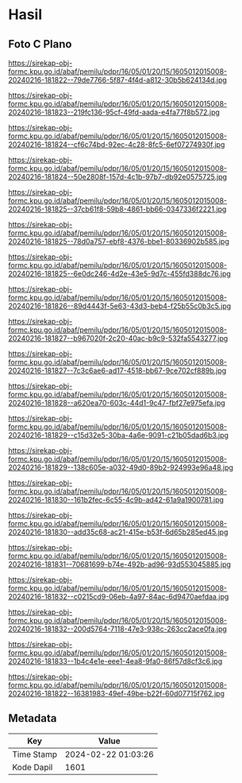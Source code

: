 # Hasil

## Foto C Plano

https://sirekap-obj-formc.kpu.go.id/abaf/pemilu/pdpr/16/05/01/20/15/1605012015008-20240216-181822--79de7766-5f87-4f4d-a812-30b5b624134d.jpg

https://sirekap-obj-formc.kpu.go.id/abaf/pemilu/pdpr/16/05/01/20/15/1605012015008-20240216-181823--219fc136-95cf-49fd-aada-e4fa77f8b572.jpg

https://sirekap-obj-formc.kpu.go.id/abaf/pemilu/pdpr/16/05/01/20/15/1605012015008-20240216-181824--cf6c74bd-92ec-4c28-8fc5-6ef07274930f.jpg

https://sirekap-obj-formc.kpu.go.id/abaf/pemilu/pdpr/16/05/01/20/15/1605012015008-20240216-181824--50e2808f-157d-4c1b-97b7-db92e0575725.jpg

https://sirekap-obj-formc.kpu.go.id/abaf/pemilu/pdpr/16/05/01/20/15/1605012015008-20240216-181825--37cb61f8-59b8-4861-bb66-0347336f2221.jpg

https://sirekap-obj-formc.kpu.go.id/abaf/pemilu/pdpr/16/05/01/20/15/1605012015008-20240216-181825--78d0a757-ebf8-4376-bbe1-80336902b585.jpg

https://sirekap-obj-formc.kpu.go.id/abaf/pemilu/pdpr/16/05/01/20/15/1605012015008-20240216-181825--6e0dc246-4d2e-43e5-9d7c-455fd388dc76.jpg

https://sirekap-obj-formc.kpu.go.id/abaf/pemilu/pdpr/16/05/01/20/15/1605012015008-20240216-181826--89d4443f-5e63-43d3-beb4-f25b55c0b3c5.jpg

https://sirekap-obj-formc.kpu.go.id/abaf/pemilu/pdpr/16/05/01/20/15/1605012015008-20240216-181827--b967020f-2c20-40ac-b9c9-532fa5543277.jpg

https://sirekap-obj-formc.kpu.go.id/abaf/pemilu/pdpr/16/05/01/20/15/1605012015008-20240216-181827--7c3c6ae6-ad17-4518-bb67-9ce702cf889b.jpg

https://sirekap-obj-formc.kpu.go.id/abaf/pemilu/pdpr/16/05/01/20/15/1605012015008-20240216-181828--a620ea70-603c-44d1-9c47-fbf27e975efa.jpg

https://sirekap-obj-formc.kpu.go.id/abaf/pemilu/pdpr/16/05/01/20/15/1605012015008-20240216-181829--c15d32e5-30ba-4a6e-9091-c21b05dad6b3.jpg

https://sirekap-obj-formc.kpu.go.id/abaf/pemilu/pdpr/16/05/01/20/15/1605012015008-20240216-181829--138c605e-a032-49d0-89b2-924993e96a48.jpg

https://sirekap-obj-formc.kpu.go.id/abaf/pemilu/pdpr/16/05/01/20/15/1605012015008-20240216-181830--161b2fec-6c55-4c9b-ad42-61a9a1900781.jpg

https://sirekap-obj-formc.kpu.go.id/abaf/pemilu/pdpr/16/05/01/20/15/1605012015008-20240216-181830--add35c68-ac21-415e-b53f-6d65b285ed45.jpg

https://sirekap-obj-formc.kpu.go.id/abaf/pemilu/pdpr/16/05/01/20/15/1605012015008-20240216-181831--70681699-b74e-492b-ad96-93d553045885.jpg

https://sirekap-obj-formc.kpu.go.id/abaf/pemilu/pdpr/16/05/01/20/15/1605012015008-20240216-181832--c0215cd9-06eb-4a97-84ac-6d9470aefdaa.jpg

https://sirekap-obj-formc.kpu.go.id/abaf/pemilu/pdpr/16/05/01/20/15/1605012015008-20240216-181832--200d5764-7118-47e3-938c-263cc2ace0fa.jpg

https://sirekap-obj-formc.kpu.go.id/abaf/pemilu/pdpr/16/05/01/20/15/1605012015008-20240216-181833--1b4c4e1e-eee1-4ea8-9fa0-86f57d8cf3c6.jpg

https://sirekap-obj-formc.kpu.go.id/abaf/pemilu/pdpr/16/05/01/20/15/1605012015008-20240216-181822--16381983-49ef-49be-b22f-60d07715f762.jpg


## Metadata

| Key        | Value               |
| ---------- | ------------------- |
| Time Stamp | 2024-02-22 01:03:26 |
| Kode Dapil | 1601                |



